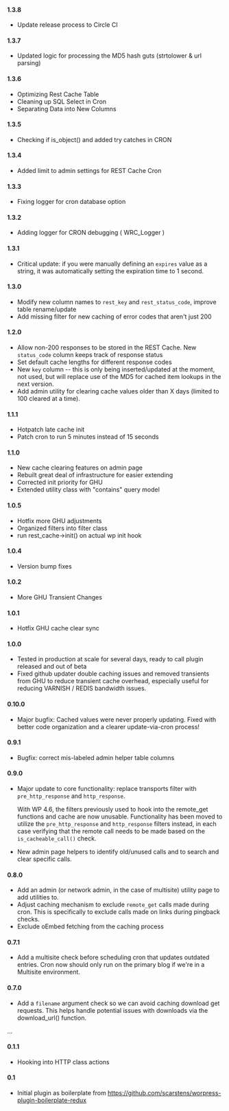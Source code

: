 #### 1.3.8
* Update release process to Circle CI

#### 1.3.7
* Updated logic for processing the MD5 hash guts (strtolower & url parsing)

#### 1.3.6
* Optimizing Rest Cache Table
* Cleaning up SQL Select in Cron
* Separating Data into New Columns

#### 1.3.5
* Checking if is_object() and added try catches in CRON

#### 1.3.4
* Added limit to admin settings for REST Cache Cron

#### 1.3.3
* Fixing logger for cron database option

#### 1.3.2
* Adding logger for CRON debugging ( WRC_Logger )

#### 1.3.1
* Critical update: if you were manually defining an `expires` value as 
  a string, it was automatically setting the expiration time to 1 second.

#### 1.3.0
* Modify new column names to `rest_key` and `rest_status_code`, improve table rename/update
* Add missing filter for new caching of error codes that aren't just 200

#### 1.2.0
* Allow non-200 responses to be stored in the REST Cache. 
  New `status_code` column keeps track of response status
* Set default cache lengths for different response codes
* New `key` column -- this is only being inserted/updated at the moment, not used, 
  but will replace use of the MD5 for cached item lookups in the next version.
* Add admin utility for clearing cache values older than X days 
  (limited to 100 cleared at a time).

#### 1.1.1
* Hotpatch late cache init
* Patch cron to run 5 minutes instead of 15 seconds

#### 1.1.0
* New cache clearing features on admin page
* Rebuilt great deal of infrastructure for easier extending
* Corrected init priority for GHU
* Extended utility class with "contains" query model

#### 1.0.5
* Hotfix more GHU adjustments
* Organized filters into filter class
* run rest_cache->init() on actual wp init hook

#### 1.0.4
* Version bump fixes

#### 1.0.2
* More GHU Transient Changes

#### 1.0.1
* Hotfix GHU cache clear sync

#### 1.0.0
* Tested in production at scale for several days, ready to call plugin released and out of beta
* Fixed github updater double caching issues and removed transients from GHU to reduce transient cache overhead, especially useful for reducing VARNISH / REDIS bandwidth issues.

#### 0.10.0
* Major bugfix: Cached values were never properly updating. Fixed with better code organization 
  and a clearer update-via-cron process!

#### 0.9.1
* Bugfix: correct mis-labeled admin helper table columns

#### 0.9.0
* Major update to core functionality: replace transports filter with `pre_http_response` and `http_response`.
  
  With WP 4.6, the filters previously used to hook into the remote_get functions and 
  cache are now unusable. Functionality has been moved to utilize the `pre_http_response` and 
  `http_response` filters instead, in each case verifying that the remote call needs to be 
  made based on the `is_cacheable_call()` check.
* New admin page helpers to identify old/unused calls and to search and clear specific calls.

#### 0.8.0
* Add an admin (or network admin, in the case of multisite) utility page to add utilities to.
* Adjust caching mechanism to exclude `remote_get` calls made during cron. 
  This is specifically to exclude calls made on links during pingback checks.
* Exclude oEmbed fetching from the caching process

#### 0.7.1
* Add a multisite check before scheduling cron that updates outdated entries. 
  Cron now should only run on the primary blog if we're in a Multisite environment.

#### 0.7.0
* Add a `filename` argument check so we can avoid caching download get requests. 
  This helps handle potential issues with downloads via the download_url() function.

...

#### 0.1.1
* Hooking into HTTP class actions

#### 0.1
* Initial plugin as boilerplate from https://github.com/scarstens/worpress-plugin-boilerplate-redux

